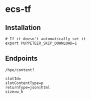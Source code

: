 # ecs-tf

## Installation

```shell
# If it doesn't automatically set it
export PUPPETEER_SKIP_DOWNLOAD=1
```

## Endpoints

```text
/hpe/content?

slotId=
slotContentType=p
returnType=json|html
size=w_h
```
